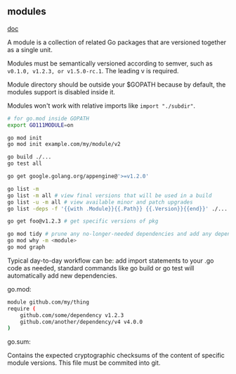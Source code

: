 modules
-

[doc](https://github.com/golang/go/wiki/Modules)

A module is a collection of related Go packages
that are versioned together as a single unit.

Modules must be semantically versioned according to semver,
such as `v0.1.0, v1.2.3, or v1.5.0-rc.1`. The leading v is required.

Module directory should be outside your $GOPATH
because by default, the modules support is disabled inside it.

Modules won't work with relative imports like `import "./subdir"`.

````sh
# for go.mod inside GOPATH
export GO111MODULE=on

go mod init
go mod init example.com/my/module/v2

go build ./...
go test all

go get google.golang.org/appengine@'>=v1.2.0'

go list -m
go list -m all # view final versions that will be used in a build 
go list -u -m all # view available minor and patch upgrades 
go list -deps -f '{{with .Module}}{{.Path}} {{.Version}}{{end}}' ./... | sort -u

go get foo@v1.2.3 # get specific versions of pkg

go mod tidy # prune any no-longer-needed dependencies and add any dependencies needed
go mod why -m <module>
go mod graph
````

Typical day-to-day workflow can be:
add import statements to your .go code as needed,
standard commands like go build or go test will automatically add new dependencies.

go.mod:

````sh
module github.com/my/thing
require (
    github.com/some/dependency v1.2.3
    github.com/another/dependency/v4 v4.0.0
)
````

go.sum:

Contains the expected cryptographic checksums of the content of specific module versions.
This file must be commited into git.
